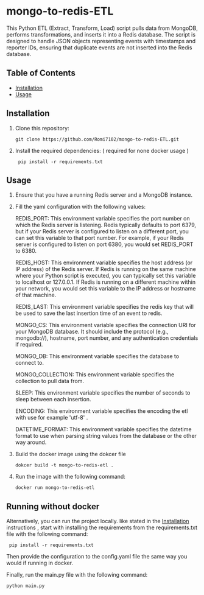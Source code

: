 # mongo-to-redis-ETL

This Python ETL (Extract, Transform, Load) script pulls data from MongoDB, performs transformations, and inserts it into a Redis database. The script is designed to handle JSON objects representing events with timestamps and reporter IDs, ensuring that duplicate events are not inserted into the Redis database.

## Table of Contents

- [Installation](#installation)
- [Usage](#usage)

## Installation

1. Clone this repository:

   `git clone https://github.com/Romi7102/mongo-to-redis-ETL.git`

2. Install the required dependencies: ( required for none docker usage )

   ` pip install -r requirements.txt`

## Usage

1. Ensure that you have a running Redis server and a MongoDB instance.

2. Fill the yaml configuration with the following values:

   REDIS_PORT: This environment variable specifies the port number on which the Redis server is listening. Redis typically defaults to port 6379, but if your Redis server is configured to listen on a different port, you can set this variable to that port number. For example, if your Redis server is configured to listen on port 6380, you would set REDIS_PORT to 6380.

   REDIS_HOST: This environment variable specifies the host address (or IP address) of the Redis server. If Redis is running on the same machine where your Python script is executed, you can typically set this variable to localhost or 127.0.0.1. If Redis is running on a different machine within your network, you would set this variable to the IP address or hostname of that machine.

   REDIS_LAST: This environment variable specifies the redis key that will be used to save the last insertion time of an event to redis.

   MONGO_CS: This environment variable specifies the connection URI for your MongoDB database. It should include the protocol (e.g., mongodb://), hostname, port number, and any authentication credentials if required.

   MONGO_DB: This environment variable specifies the database to connect to.

   MONGO_COLLECTION: This environment variable specifies the collection to pull data from.

   SLEEP: This environment variable specifies the number of seconds to sleep between each insertion.

   ENCODING: This environment variable specifies the encoding the etl with use for example 'utf-8' .

   DATETIME_FORMAT: This environment variable specifies the datetime format to use when parsing string values from the database or the other way around.

3. Build the docker image using the dokcer file

   `dokcer build -t mongo-to-redis-etl .`

4. Run the image with the following command:

   `docker run mongo-to-redis-etl`

## Running without docker

Alternatively, you can run the project locally. like stated in the [Installation](#installation) instructions , start with installing the requirements from the requirements.txt file with the following command:

` pip install -r requirements.txt`

Then provide the configuration to the config.yaml file the same way you would if running in docker.

Finally, run the main.py file with the following command:

`python main.py`


